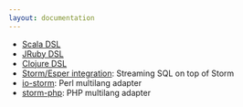 ```yaml
---
layout: documentation
---
```

* [Scala DSL](https://github.com/velvia/ScalaStorm)
* [JRuby DSL](https://github.com/colinsurprenant/redstorm)
* [Clojure DSL](Clojure-DSL.html)
* [Storm/Esper integration](https://github.com/tomdz/storm-esper): Streaming SQL on top of Storm
* [io-storm](https://github.com/gphat/io-storm): Perl multilang adapter
* [storm-php](https://github.com/lazyshot/storm-php): PHP multilang adapter